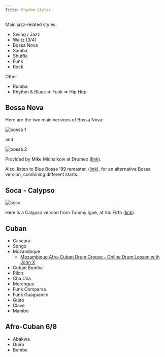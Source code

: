 ```yaml
---
Title: Rhythm Styles
---
```


Main jazz-related styles:

- Swing / Jazz
- Waltz (3/4)
- Bossa Nova
- Samba
- Shuffle
- Funk
- Rock

Other

- Rumba
- Rhythm & Blues => Funk => Hip Hop

## Bossa Nova

Here are the two main versions of Bossa Nova:

![bossa 1](https://i.imgur.com/lNJojiw.png)

and

![bossa 2](https://i.imgur.com/pFJGbx3.png)

Provided by Mike Michalkow at Drumeo ([link](http://www.freedrumlessons.com/drum-lessons/bossa-nova-beats.php)).

Also, listen to Blue Bossa '99 remaster, ([link](https://open.spotify.com/track/6qqK0oeBRapZn8f9hJJENw)), for an alternative Bossa version, combining different starts.

## Soca - Calypso

![soca](http://vicfirth.com/wp-content/uploads/2015/02/GrooveEssentials32-1024x194.png)

Here is a Calypso version from Tommy Igoe, at Vic Firth ([link](http://vicfirth.com/groove-essentials-32-soca/)).

## Cuban

- Cascara
- Songo
- Mozambique
    - [Mozambique Afro-Cuban Drum Groove - Online Drum Lesson with John X](https://www.youtube.com/watch?v=9Q9iDBqq_XU)
- Cuban Bomba
- Pilon
- Cha Cha
- Merengue
- Funk Comparsa
- Funk Guaguanco
- Guiro
- Clave
- Mambo

## Afro-Cuban 6/8

- Abakwa
- Guiro
- Bembe
